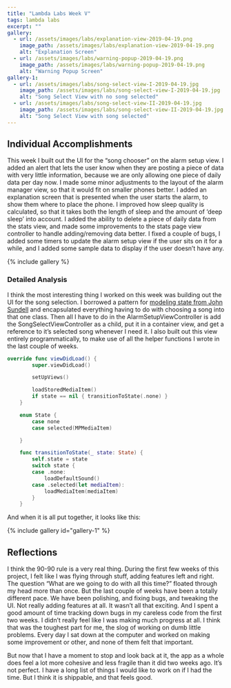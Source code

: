 ```yaml
---
title: "Lambda Labs Week V"
tags: lambda labs
excerpt: ""
gallery:
  - url: /assets/images/labs/explanation-view-2019-04-19.png
    image_path: /assets/images/labs/explanation-view-2019-04-19.png
    alt: "Explanation Screen"
  - url: /assets/images/labs/warning-popup-2019-04-19.png
    image_path: /assets/images/labs/warning-popup-2019-04-19.png
    alt: "Warning Popup Screen"
gallery-1:
  - url: /assets/images/labs/song-select-view-I-2019-04-19.jpg
    image_path: /assets/images/labs/song-select-view-I-2019-04-19.jpg
    alt: "Song Select View with no song selected"
  - url: /assets/images/labs/song-select-view-II-2019-04-19.jpg
    image_path: /assets/images/labs/song-select-view-II-2019-04-19.jpg
    alt: "Song Select View with song selected"
---
```

## Individual Accomplishments
This week I built out the UI for the “song chooser” on the alarm setup view. I added an alert that lets the user know when they are posting a piece of data with very little information, because we are only allowing one piece of daily data per day now. I made some minor adjustments to the layout of the alarm manager view, so that it would fit on smaller phones better. I added an explanation screen that is presented when the user starts the alarm, to show them where to place the phone. I improved how sleep quality is calculated, so that it takes both the length of sleep and the amount of ‘deep sleep’ into account. I added the ability to delete a piece of daily data from the stats view, and made some improvements to the stats page view controller to handle adding/removing data better. I fixed a couple of bugs, I added some timers to update the alarm setup view if the user sits on it for a while, and I added some sample data to display if the user doesn’t have any.

{% include gallery %}

### Detailed Analysis
I think the most interesting thing I worked on this week was building out the UI for the song selection. I borrowed a pattern for [modeling state from John Sundell](https://www.swiftbysundell.com/posts/modelling-state-in-swift) and encapsulated everything having to do with choosing a song into that one class. Then all I have to do in the AlarmSetupViewController is add the SongSelectViewController as a child, put it in a container view, and get a reference to it’s selected song whenever I need it. I also built out this view entirely programmatically, to make use of all the helper functions I wrote in the last couple of weeks.

```swift
override func viewDidLoad() {
        super.viewDidLoad()

        setUpViews()

        loadStoredMediaItem()
        if state == nil { transitionToState(.none) }
    }

    enum State {
        case none
        case selected(MPMediaItem)

    }

    func transitionToState(_ state: State) {
        self.state = state
        switch state {
        case .none:
            loadDefaultSound()
        case .selected(let mediaItem):
            loadMediaItem(mediaItem)
        }
    }
```

And when it is all put together, it looks like this:

{% include gallery id="gallery-1" %}

## Reflections
I think the 90-90 rule is a very real thing. During the first few weeks of this project, I felt like I was flying through stuff, adding features left and right. The question “What are we going to do with all this time?” floated through my head more than once. But the last couple of weeks have been a totally different pace. We have been polishing, and fixing bugs, and tweaking the UI. Not really adding features at all. It wasn’t all that exciting. And I spent a good amount of time tracking down bugs in my careless code from the first two weeks. I didn’t really feel like I was making much progress at all. I think that was the toughest part for me, the slog of working on dumb little problems. Every day I sat down at the computer and worked on making some improvement or other, and none of them felt that important.

But now that I have a moment to stop and look back at it, the app as a whole does feel a lot more cohesive and less fragile than it did two weeks ago. It’s not perfect. I have a long list of things I would like to work on if I had the time. But I think it is shippable, and that feels good.
